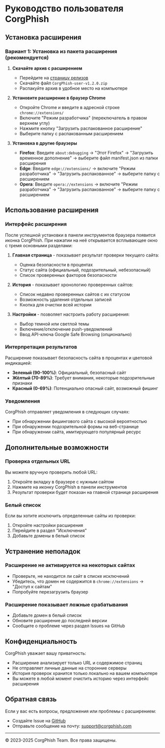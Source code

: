 # Руководство пользователя CorgPhish

## Установка расширения

### Вариант 1: Установка из пакета расширения (рекомендуется)

1. **Скачайте архив с расширением**
   - Перейдите на [страницу релизов](https://github.com/physcorgi/CorgPhish/releases)
   - Скачайте файл `CorgPhish-user-v1.2.0.zip`
   - Распакуйте архив в удобное место на компьютере

2. **Установите расширение в браузер Chrome**
   - Откройте Chrome и введите в адресной строке `chrome://extensions/`
   - Включите "Режим разработчика" (переключатель в правом верхнем углу)
   - Нажмите кнопку "Загрузить распакованное расширение"
   - Выберите папку с распакованным расширением

3. **Установка в другие браузеры**
   - **Firefox**: Введите `about:debugging` → "Этот Firefox" → "Загрузить временное дополнение" → выберите файл manifest.json из папки расширения
   - **Edge**: Введите `edge://extensions/` → включите "Режим разработчика" → "Загрузить распакованное" → выберите папку с расширением
   - **Opera**: Введите `opera://extensions` → включите "Режим разработчика" → "Загрузить распакованное" → выберите папку с расширением

## Использование расширения

### Интерфейс расширения

После успешной установки в панели инструментов браузера появится иконка CorgPhish. При нажатии на неё открывается всплывающее окно с тремя основными разделами:

1. **Главная страница** - показывает результат проверки текущего сайта:
   - Оценка безопасности в процентах
   - Статус сайта (официальный, подозрительный, небезопасный)
   - Список проверенных факторов безопасности

2. **История** - показывает хронологию проверенных сайтов:
   - Список недавно проверенных сайтов с их статусом
   - Возможность удаления отдельных записей
   - Кнопка для очистки всей истории

3. **Настройки** - позволяет настроить работу расширения:
   - Выбор темной или светлой темы
   - Включение/отключение push-уведомлений
   - Ввод API-ключа Google Safe Browsing (опционально)

### Интерпретация результатов

Расширение показывает безопасность сайта в процентах и цветовой индикацией:

- **Зеленый (90-100%)**: Официальный, безопасный сайт
- **Жёлтый (70-89%)**: Требует внимания, некоторые подозрительные признаки
- **Красный (0-69%)**: Потенциально опасный сайт, возможный фишинг

### Уведомления

CorgPhish отправляет уведомления в следующих случаях:

- При обнаружении фишингового сайта с высокой вероятностью
- При обнаружении подозрительной формы на веб-странице
- При обнаружении сайта, имитирующего популярный ресурс

## Дополнительные возможности

### Проверка отдельных URL

Вы можете вручную проверить любой URL:
1. Откройте вкладку в браузере с нужным сайтом
2. Нажмите на иконку CorgPhish в панели инструментов
3. Результат проверки будет показан на главной странице расширения

### Белый список

Если вы хотите исключить определенные сайты из проверки:
1. Откройте настройки расширения
2. Перейдите в раздел "Исключения"
3. Добавьте домены в белый список

## Устранение неполадок

### Расширение не активируется на некоторых сайтах

- Проверьте, не находится ли сайт в списке исключений
- Убедитесь, что домен не содержится в `chrome://extensions` → "Доступ к сайтам"
- Попробуйте перезагрузить браузер

### Расширение показывает ложные срабатывания

- Добавьте домен в белый список
- Обновите расширение до последней версии
- Сообщите о проблеме через раздел Issues на GitHub

## Конфиденциальность

CorgPhish уважает вашу приватность:

- Расширение анализирует только URL и содержимое страниц
- Не отправляет личные данные на сторонние серверы
- История проверок хранится только локально на вашем компьютере
- Вы можете в любой момент очистить историю через интерфейс расширения

## Обратная связь

Если у вас есть вопросы, предложения или проблемы с расширением:
- Создайте Issue на [GitHub](https://github.com/physcorgi/CorgPhish/issues)
- Отправьте сообщение на почту: support@corgphish.com

---

© 2023-2025 CorgPhish Team. Все права защищены. 